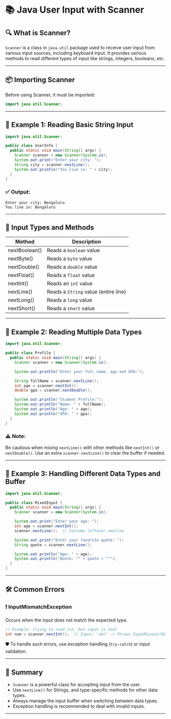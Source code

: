 
# 📚 Java User Input with Scanner

## 🔍 What is Scanner?

`Scanner` is a class in `java.util` package used to receive user input from various input sources, including keyboard input. It provides various methods to read different types of input like strings, integers, booleans, etc.

---

## 📦 Importing Scanner

Before using Scanner, it must be imported:
```java
import java.util.Scanner;
```

---

## 🧪 Example 1: Reading Basic String Input

```java
import java.util.Scanner;

public class UserInfo {
  public static void main(String[] args) {
    Scanner scanner = new Scanner(System.in);
    System.out.print("Enter your city: ");
    String city = scanner.nextLine();
    System.out.println("You live in: " + city);
  }
}
```

### ✅ Output:
```
Enter your city: Bengaluru
You live in: Bengaluru
```

---

## 🔢 Input Types and Methods

| Method         | Description                        |
|----------------|------------------------------------|
| nextBoolean()  | Reads a `boolean` value            |
| nextByte()     | Reads a `byte` value               |
| nextDouble()   | Reads a `double` value             |
| nextFloat()    | Reads a `float` value              |
| nextInt()      | Reads an `int` value               |
| nextLine()     | Reads a `String` value (entire line)|
| nextLong()     | Reads a `long` value               |
| nextShort()    | Reads a `short` value              |

---

## 🧪 Example 2: Reading Multiple Data Types

```java
import java.util.Scanner;

public class Profile {
  public static void main(String[] args) {
    Scanner scanner = new Scanner(System.in);

    System.out.println("Enter your full name, age and GPA:");

    String fullName = scanner.nextLine();
    int age = scanner.nextInt();
    double gpa = scanner.nextDouble();

    System.out.println("Student Profile:");
    System.out.println("Name: " + fullName);
    System.out.println("Age: " + age);
    System.out.println("GPA: " + gpa);
  }
}
```

### ⚠️ Note:
Be cautious when mixing `nextLine()` with other methods like `nextInt()` or `nextDouble()`. Use an extra `scanner.nextLine()` to clear the buffer if needed.

---

## 🧪 Example 3: Handling Different Data Types and Buffer

```java
import java.util.Scanner;

public class MixedInput {
  public static void main(String[] args) {
    Scanner scanner = new Scanner(System.in);

    System.out.print("Enter your age: ");
    int age = scanner.nextInt();
    scanner.nextLine();  // Consume leftover newline

    System.out.print("Enter your favorite quote: ");
    String quote = scanner.nextLine();

    System.out.println("Age: " + age);
    System.out.println("Quote: "" + quote + """);
  }
}
```

---

## 🛠 Common Errors

### ❗ InputMismatchException

Occurs when the input does not match the expected type.

```java
// Example: Trying to read int, but input is text
int num = scanner.nextInt();  // Input: "abc" -> Throws InputMismatchException
```

🛡️ To handle such errors, use exception handling (`try-catch`) or input validation.

---

## 📌 Summary

- `Scanner` is a powerful class for accepting input from the user.
- Use `nextLine()` for Strings, and type-specific methods for other data types.
- Always manage the input buffer when switching between data types.
- Exception handling is recommended to deal with invalid inputs.

---
